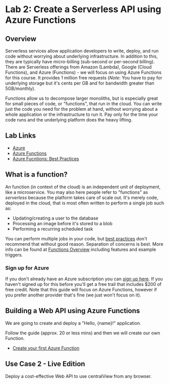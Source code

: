 # Lab 2: Create a Serverless API using Azure Functions


## Overview

Serverless services allow application developers to write, deploy, and run code without worrying about underlying infrastructure. In addition to this, they are typically have micro-billing (sub-second or per-second billing). There are Serverless offerings from Amazon (Lambda), Google (Cloud Functions), and Azure (Functions) - we will focus on using Azure Functions for this course. It provides 1 million free requests (*Note*: You have to pay for underlying storage but it's cents per GB and for bandwidth greater than 5GB/monthly). 

Functions allow us to decompose larger monoliths, but is especially great for small pieces of code, or "functions", that run in the cloud. You can write just the code you need for the problem at hand, without worrying about a whole application or the infrastructure to run it. Pay only for the time your code runs and the underlying platform does the heavy lifting.


## Lab Links

- [Azure](https://azure.microsoft.com)
- [Azure Functions](https://azure.microsoft.com/en-us/services/functions/)
- [Azure Fucntions: Best Practices](https://docs.microsoft.com/en-us/azure/azure-functions/functions-best-practices)

## What is a function?

An function (in context of the cloud) is an independent unit of deployment, like a microservice. You may also here people refer to "functions" as *serverless* because the platform takes care of scale out. It's merely code, deployed in the cloud, that is most often written to perform a single job such as:

- Updating/creating a user to the database
- Processing an image before it's stored to a blob
- Performing a recurring scheduled task

You can perform multiple jobs in your code, but [best practices](https://docs.microsoft.com/en-us/azure/azure-functions/functions-best-practices) don't recommend that without good reason. Separation of concerns is best. More info can be found at [Functions Overview](https://docs.microsoft.com/en-us/azure/azure-functions/functions-overview) including features and example triggers.

### Sign up for Azure 

If you don't already have an Azure subscription you can [sign up here](https://azure.microsoft.com/en-us/free/). If you haven't signed up for this before you'll get a free trail that includes $200 of free credit. Note that this guide will focus on Azure Functions, however if you prefer another provider that's fine (we just won't focus on it).

## Building a Web API using Azure Functions

We are going to create and deploy a "Hello, {name}!" application.

Follow the guide (approx. 20 or less mins) and then we will create our own Function.

- [Create your first Azure Function](https://docs.microsoft.com/en-us/azure/azure-functions/functions-create-first-azure-function)

## Use Case 2 - Live Edition

Deploy a cost-effective Web API to use centralView from any browser.
